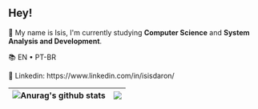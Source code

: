 ## Hey!
<p> 🚀 My name is Isis, I'm currently studying <strong> Computer Science</strong> and <strong> System Analysis and Development</strong>. </p>
<p> 📚 EN • PT-BR </p>
<p> 📩 Linkedin: https://www.linkedin.com/in/isisdaron/ </p>


| <img align="center" src="https://github-readme-stats.vercel.app/api?username=isismd&count_private=true&theme=dracula&show_icons=true&hide=prs" alt="Anurag's github stats" /> | <img align="center" src="https://github-readme-stats.vercel.app/api/top-langs/?username=isismd&hide=html&layout=compact&theme=dracula&langs_count=15" /> |
| ------------- | ------------- |

 
